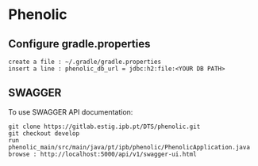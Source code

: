 # Phenolic

## Configure gradle.properties

```
create a file : ~/.gradle/gradle.properties
insert a line : phenolic_db_url = jdbc:h2:file:<YOUR DB PATH>
```

## SWAGGER

To use SWAGGER API documentation:

```
git clone https://gitlab.estig.ipb.pt/DTS/phenolic.git
git checkout develop
run phenolic_main/src/main/java/pt/ipb/phenolic/PhenolicApplication.java
browse : http://localhost:5000/api/v1/swagger-ui.html
```
